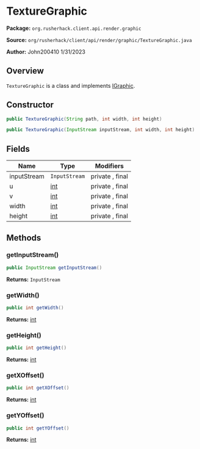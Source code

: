 # TextureGraphic

**Package:** `org.rusherhack.client.api.render.graphic`

**Source:** `org/rusherhack/client/api/render/graphic/TextureGraphic.java`

**Author:** John200410 1/31/2023



## Overview

`TextureGraphic` is a class and implements [IGraphic](/client/api/render/graphic/IGraphic.md).

## Constructor

```java
public TextureGraphic(String path, int width, int height)
```

```java
public TextureGraphic(InputStream inputStream, int width, int height)
```

## Fields

| Name | Type | Modifiers |
|------|------|----------|
| inputStream | `InputStream` | private , final |
| u | [int](https://docs.oracle.com/en/java/javase/21/docs/api/java.base/java/lang/Integer.html) | private , final |
| v | [int](https://docs.oracle.com/en/java/javase/21/docs/api/java.base/java/lang/Integer.html) | private , final |
| width | [int](https://docs.oracle.com/en/java/javase/21/docs/api/java.base/java/lang/Integer.html) | private , final |
| height | [int](https://docs.oracle.com/en/java/javase/21/docs/api/java.base/java/lang/Integer.html) | private , final |


## Methods

### getInputStream()

```java
public InputStream getInputStream()
```

**Returns:** `InputStream`

### getWidth()

```java
public int getWidth()
```

**Returns:** [int](https://docs.oracle.com/en/java/javase/21/docs/api/java.base/java/lang/Integer.html)

### getHeight()

```java
public int getHeight()
```

**Returns:** [int](https://docs.oracle.com/en/java/javase/21/docs/api/java.base/java/lang/Integer.html)

### getXOffset()

```java
public int getXOffset()
```

**Returns:** [int](https://docs.oracle.com/en/java/javase/21/docs/api/java.base/java/lang/Integer.html)

### getYOffset()

```java
public int getYOffset()
```

**Returns:** [int](https://docs.oracle.com/en/java/javase/21/docs/api/java.base/java/lang/Integer.html)

